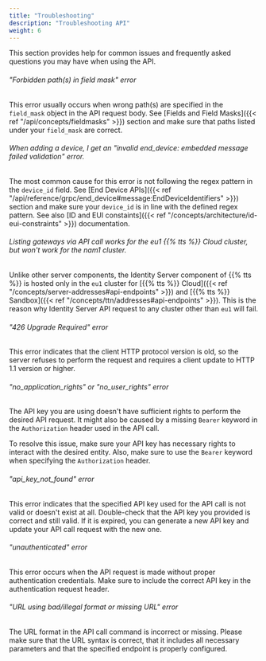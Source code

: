 ```yaml
---
title: "Troubleshooting"
description: "Troubleshooting API"
weight: 6
---
```


This section provides help for common issues and frequently asked questions you may have when using the API.

<!--more-->

###### "Forbidden path(s) in field mask" error

This error usually occurs when wrong path(s) are specified in the `field_mask` object in the API request body. See [Fields and Field Masks]({{< ref "/api/concepts/fieldmasks" >}}) section and make sure that paths listed under your `field_mask` are correct.

###### When adding a device, I get an "invalid end_device: embedded message failed validation" error.

The most common cause for this error is not following the regex pattern in the `device_id` field. See [End Device APIs]({{< ref "/api/reference/grpc/end_device#message:EndDeviceIdentifiers" >}}) section and make sure your `device_id` is in line with the defined regex pattern. See also [ID and EUI constaints]({{< ref "/concepts/architecture/id-eui-constraints" >}}) documentation.

###### Listing gateways via API call works for the eu1 {{% tts %}} Cloud cluster, but won't work for the nam1 cluster.

Unlike other server components, the Identity Server component of {{% tts %}} is hosted only in the `eu1` cluster for [{{% tts %}} Cloud]({{< ref "/concepts/server-addresses#api-endpoints" >}}) and [{{% tts %}} Sandbox]({{< ref "/concepts/ttn/addresses#api-endpoints" >}}). This is the reason why Identity Server API request to any cluster other than `eu1` will fail.

###### "426 Upgrade Required" error

This error indicates that the client HTTP protocol version is old, so the server refuses to perform the request and requires a client update to HTTP 1.1 version or higher.

###### "no_application_rights" or "no_user_rights" error

The API key you are using doesn't have sufficient rights to perform the desired API request. It might also be caused by a missing `Bearer` keyword in the `Authorization` header used in the API call.

To resolve this issue, make sure your API key has necessary rights to interact with the desired entity. Also, make sure to use the `Bearer` keyword when specifying the `Authorization` header.

###### "api_key_not_found" error

This error indicates that the specified API key used for the API call is not valid or doesn't exist at all. Double-check that the API key you provided is correct and still valid. If it is expired, you can generate a new API key and update your API call request with the new one.

###### "unauthenticated" error

This error occurs when the API request is made without proper authentication credentials. Make sure to include the correct API key in the authentication request header.

###### "URL using bad/illegal format or missing URL" error

The URL format in the API call command is incorrect or missing. Please make sure that the URL syntax is correct, that it includes all necessary parameters and that the specified endpoint is properly configured.
